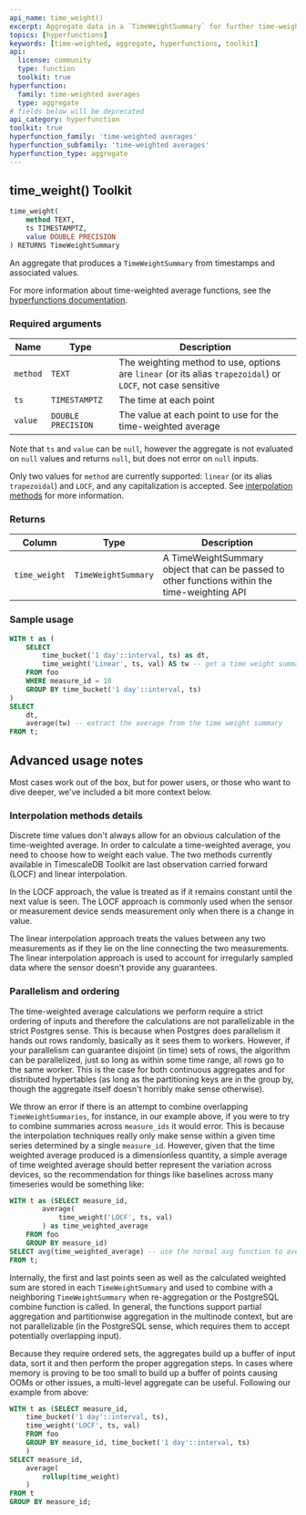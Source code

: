 ```yaml
---
api_name: time_weight()
excerpt: Aggregate data in a `TimeWeightSummary` for further time-weighted analysis
topics: [hyperfunctions]
keywords: [time-weighted, aggregate, hyperfunctions, toolkit]
api:
  license: community
  type: function
  toolkit: true
hyperfunction:
  family: time-weighted averages
  type: aggregate
# fields below will be deprecated
api_category: hyperfunction
toolkit: true
hyperfunction_family: 'time-weighted averages'
hyperfunction_subfamily: 'time-weighted averages'
hyperfunction_type: aggregate
---
```


## time_weight() <tag type="toolkit">Toolkit</tag>

```SQL
time_weight(
    method TEXT,
    ts TIMESTAMPTZ,
    value DOUBLE PRECISION
) RETURNS TimeWeightSummary
```

An aggregate that produces a `TimeWeightSummary` from timestamps and associated values.

For more information about time-weighted average functions, see the
[hyperfunctions documentation][hyperfunctions-time-weight-average].

### Required arguments

|Name|Type|Description|
|---|---|---|
|`method`|`TEXT`| The weighting method to use, options are `linear` (or its alias `trapezoidal`) or `LOCF`, not case sensitive|
|`ts`|`TIMESTAMPTZ`|The time at each point|
|`value`|`DOUBLE PRECISION`|The value at each point to use for the time-weighted average|

Note that `ts` and `value` can be `null`, however the aggregate is not evaluated
on `null` values and returns `null`, but does not error on `null` inputs.

Only two values for `method` are currently supported: `linear` (or its alias `trapezoidal`) and `LOCF`, and
any capitalization is accepted. See [interpolation methods](#interpolation-methods-details)
for more information.

### Returns

|Column|Type|Description|
|---|---|---|
|`time_weight`|`TimeWeightSummary`|A TimeWeightSummary object that can be passed to other functions within the time-weighting API|

### Sample usage

```SQL
WITH t as (
    SELECT
        time_bucket('1 day'::interval, ts) as dt,
        time_weight('Linear', ts, val) AS tw -- get a time weight summary
    FROM foo
    WHERE measure_id = 10
    GROUP BY time_bucket('1 day'::interval, ts)
)
SELECT
    dt,
    average(tw) -- extract the average from the time weight summary
FROM t;
```

## Advanced usage notes

Most cases work out of the box, but for power users, or those who want to
dive deeper, we've included a bit more context below.

### Interpolation methods details

Discrete time values don't always allow for an obvious calculation of the time-weighted average. In order to calculate a time-weighted average, you need to choose
how to weight each value. The two methods currently available in TimescaleDB
Toolkit are last observation
carried forward (LOCF) and linear interpolation.

In the LOCF approach, the value is treated as if it remains constant until the
next value is seen. The LOCF approach is commonly used when the sensor or
measurement device sends measurement only when there is a change in value.

The linear interpolation approach treats the values between any two measurements
as if they lie on the line connecting the two measurements. The linear
interpolation approach is used to account for irregularly sampled data where the
sensor doesn't provide any guarantees.

### Parallelism and ordering

The time-weighted average calculations we perform require a strict ordering of
inputs and therefore the calculations are not parallelizable in the strict
Postgres sense. This is because when Postgres does parallelism it hands out rows
randomly, basically as it sees them to workers. However, if your parallelism can
guarantee disjoint (in time) sets of rows, the algorithm can be parallelized, just
so long as within some time range, all rows go to the same worker. This is the
case for both continuous aggregates and for distributed hypertables (as long as
the partitioning keys are in the group by, though the aggregate itself doesn't
horribly make sense otherwise).

We throw an error if there is an attempt to combine overlapping `TimeWeightSummaries`,
for instance, in our example above, if you were to try to combine summaries across
`measure_ids` it would error. This is because the interpolation techniques really
only make sense within a given time series determined by a single `measure_id`.
However, given that the time weighted average produced is a dimensionless
quantity, a simple average of time weighted average should better represent the
variation across devices, so the recommendation for things like baselines across
many timeseries would be something like:

```sql
WITH t as (SELECT measure_id,
        average(
            time_weight('LOCF', ts, val)
        ) as time_weighted_average
    FROM foo
    GROUP BY measure_id)
SELECT avg(time_weighted_average) -- use the normal avg function to average our time weighted averages
FROM t;
```

Internally, the first and last points seen as well as the calculated weighted sum
are stored in each `TimeWeightSummary` and used to combine with a neighboring
`TimeWeightSummary` when re-aggregation or the PostgreSQL combine function is called.
In general, the functions support partial aggregation and partitionwise aggregation
in the multinode context, but are not parallelizable (in the PostgreSQL sense,
which requires them to accept potentially overlapping input).

Because they require ordered sets, the aggregates build up a buffer of input
data, sort it and then perform the proper aggregation steps. In cases where
memory is proving to be too small to build up a buffer of points causing OOMs
or other issues, a multi-level aggregate can be useful. Following our example
from above:

```sql
WITH t as (SELECT measure_id,
    time_bucket('1 day'::interval, ts),
    time_weight('LOCF', ts, val)
    FROM foo
    GROUP BY measure_id, time_bucket('1 day'::interval, ts)
    )
SELECT measure_id,
    average(
        rollup(time_weight)
    )
FROM t
GROUP BY measure_id;
```

[hyperfunctions-time-weight-average]: /timescaledb/:currentVersion:/how-to-guides/hyperfunctions/time-weighted-averages/
